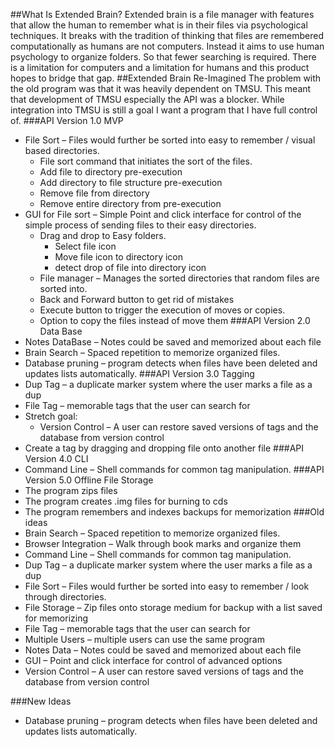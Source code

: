 ##What Is Extended Brain?
Extended brain is a file manager with features that allow the human to remember what is in their files via psychological techniques. It breaks with the tradition of thinking that files are remembered computationally as humans are not computers. Instead it aims to use human psychology to organize folders. So that fewer searching is required. There is a limitation for computers and a limitation for humans and this product hopes to bridge that gap.
##Extended Brain Re-Imagined
The problem with the old program was that it was heavily dependent on TMSU. This meant that development of TMSU especially the API was a blocker. While integration into TMSU is still a goal I want a program that I have full control of.
###API Version 1.0 MVP
* File Sort – Files would further be sorted into easy to remember / visual based directories.
    * File sort command that initiates the sort of the files.
    * Add file to directory pre-execution
    * Add directory to file structure pre-execution
    * Remove file from directory
    * Remove entire directory from pre-execution
* GUI for File sort – Simple Point and click interface for control of the simple process of sending files to their easy directories.
    * Drag and drop to Easy folders.
        * Select file icon
        * Move file icon to directory icon
        * detect drop of file into directory icon
    * File manager – Manages the sorted directories that random files are sorted into.
    * Back and Forward button to get rid of mistakes
    * Execute button to trigger the execution of moves or copies.
    * Option to copy the files instead of move them
###API Version 2.0 Data Base
* Notes DataBase – Notes could be saved and memorized about each file
* Brain Search – Spaced repetition to memorize organized files.
* Database pruning – program detects when files have been deleted and updates lists automatically.
###API Version 3.0 Tagging
* Dup Tag – a duplicate marker system where the user marks a file as a dup
* File Tag – memorable tags that the user can search for
* Stretch goal:
    * Version Control – A user can restore saved versions of tags and the database from version control
* Create a tag by dragging and dropping file onto another file
###API Version 4.0 CLI
* Command Line – Shell commands for common tag manipulation.
###API Version 5.0 Offline File Storage
* The program zips files
* The program creates .img files for burning to cds
* The program remembers and indexes backups for memorization
###Old ideas
* Brain Search – Spaced repetition to memorize organized files.
* Browser Integration – Walk through book marks and organize them
* Command Line – Shell commands for common tag manipulation.
* Dup Tag – a duplicate marker system where the user marks a file as a dup
* File Sort – Files would further be sorted into easy to remember / look through directories.
* File Storage – Zip files onto storage medium for backup with a list saved for memorizing
* File Tag – memorable tags that the user can search for
* Multiple Users – multiple users can use the same program
* Notes Data – Notes could be saved and memorized about each file
* GUI – Point and click interface for control of advanced options
* Version Control – A user can restore saved versions of tags and the database from version control

###New Ideas
* Database pruning – program detects when files have been deleted and updates lists automatically.
